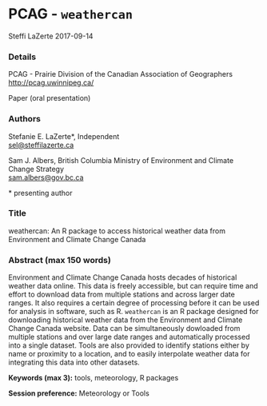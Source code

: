 PCAG - `weathercan`
================
Steffi LaZerte
2017-09-14

### Details

PCAG - Prairie Division of the Canadian Association of Geographers
<http://pcag.uwinnipeg.ca/>

Paper (oral presentation)

### Authors

Stefanie E. LaZerte\*, Independent  
<sel@steffilazerte.ca>

Sam J. Albers, British Columbia Ministry of Environment and Climate Change Strategy  
<sam.albers@gov.bc.ca>  

\* presenting author

### Title

weathercan: An R package to access historical weather data from Environment and Climate Change Canada

### Abstract (max 150 words)

Environment and Climate Change Canada hosts decades of historical weather data online. This data is freely accessible, but can require time and effort to download data from multiple stations and across larger date ranges. It also requires a certain degree of processing before it can be used for analysis in software, such as R. `weathercan` is an R package designed for downloading historical weather data from the Environment and Climate Change Canada website. Data can be simultaneously dowloaded from multiple stations and over large date ranges and automatically processed into a single dataset. Tools are also provided to identify stations either by name or proximity to a location, and to easily interpolate weather data for integrating this data into other datasets.

**Keywords (max 3):** tools, meteorology, R packages

**Session preference:** Meteorology or Tools

